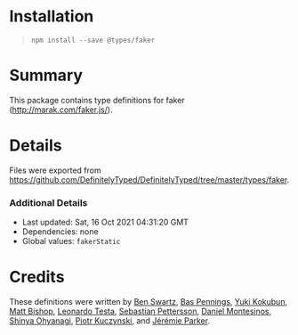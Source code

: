 # Installation
> `npm install --save @types/faker`

# Summary
This package contains type definitions for faker (http://marak.com/faker.js/).

# Details
Files were exported from https://github.com/DefinitelyTyped/DefinitelyTyped/tree/master/types/faker.

### Additional Details
 * Last updated: Sat, 16 Oct 2021 04:31:20 GMT
 * Dependencies: none
 * Global values: `fakerStatic`

# Credits
These definitions were written by [Ben Swartz](https://github.com/bensw), [Bas Pennings](https://github.com/basp), [Yuki Kokubun](https://github.com/Kuniwak), [Matt Bishop](https://github.com/mattbishop), [Leonardo Testa](https://github.com/testica), [Sebastian Pettersson](https://github.com/TastefulElk), [Daniel Montesinos](https://github.com/damonpam), [Shinya Ohyanagi](https://github.com/heavenshell), [Piotr Kuczynski](https://github.com/pkuczynski), and [Jérémie Parker](https://github.com/p-j).
